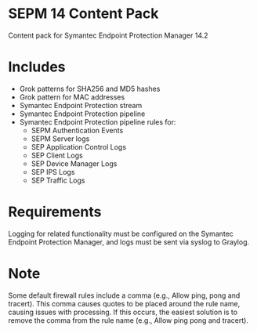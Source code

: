 # SEPM 14 Content Pack
Content pack for Symantec Endpoint Protection Manager 14.2

# Includes
* Grok patterns for SHA256 and MD5 hashes
* Grok pattern for MAC addresses
* Symantec Endpoint Protection stream
* Symantec Endpoint Protection pipeline
* Symantec Endpoint Protection pipeline rules for:
  * SEPM Authentication Events
  * SEPM Server logs
  * SEP Application Control Logs
  * SEP Client Logs
  * SEP Device Manager Logs
  * SEP IPS Logs
  * SEP Traffic Logs

# Requirements
Logging for related functionality must be configured on the Symantec Endpoint Protection Manager, and logs must be sent via syslog to Graylog.

# Note
Some default firewall rules include a comma (e.g., Allow ping, pong and tracert).  This comma causes quotes to be placed around the rule name, causing issues with processing.  If this occurs, the easiest solution is to remove the comma from the rule name (e.g., Allow ping pong and tracert).
